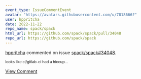 ```yaml
---
event_type: IssueCommentEvent
avatar: "https://avatars.githubusercontent.com/u/7818666?"
user: hppritcha
date: 2022-11-22
repo_name: spack/spack
html_url: https://github.com/spack/spack/pull/34048
repo_url: https://github.com/spack/spack
---
```


<a href='https://github.com/hppritcha' target='_blank'>hppritcha</a> commented on issue <a href='https://github.com/spack/spack/pull/34048' target='_blank'>spack/spack#34048</a>.

<small>looks like ci/gitlab-ci had a hiccup...</small>

<a href='https://github.com/spack/spack/pull/34048' target='_blank'>View Comment</a>